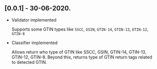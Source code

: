 ## [0.0.1] - 30-06-2020.

- Validator implemented

  Supports some GTIN types like `SSCC`, `GSIN`, `GTIN-14`, `GTIN-13`, `GTIN-12`, `GTIN-8`

* Classifier implemented

  Allows return who type of GTIN like SSCC, GSIN, GTIN-14, GTIN-13, GTIN-12, GTIN-8.
  Beyond this, returns type of GTIN return tags related to detected GTIN.

